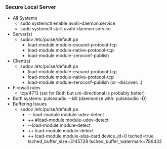 ### Secure Local Server
- All Systems
    - sudo systemctl enable avahi-daemon.service
    - sudo systemctl start avahi-daemon.service
- Server(s)
    - sudov /etc/pulse/default.pa
        - load-module module-esound-protocol-tcp
        - load-module module-native-protocol-tcp
        - load-module module-zeroconf-publish
- Client(s)
    - sudov /etc/pulse/default.pa
        - load-module module-esound-protocol-tcp
        - load-module module-native-protocol-tcp
        - load-module module-zeroconf-publish (or -discover...)
- Firewall rules
    - tcp/4713 (set for Both but uni-directional is probably better)
- Both systems: pulseaudio --kill (daemonize with: pulseaudio -D)
- Buffering Issues
    - sudov /etc/pulse/default.pa
        - \-- load-module module-udev-detect
        - ++ #load-module module-udev-detect
        - \--load-module module-detect
        - ++ load-module module-detect
        - ++ load-module module-alsa-card device_id=0 tsched=true tsched_buffer_size=3145728 tsched_buffer_watermark=786432

